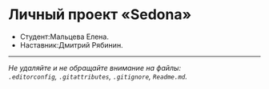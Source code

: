 # Личный проект «Sedona»

* Студент:Мальцева Елена.
* Наставник:Дмитрий Рябинин.

---

_Не удаляйте и не обращайте внимание на файлы:_<br>
_`.editorconfig`, `.gitattributes`, `.gitignore`, `Readme.md`._


